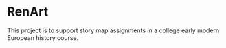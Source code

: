 # RenArt
This project is to support story map assignments in a college early modern European history course.
